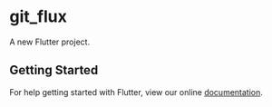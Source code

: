# git_flux

A new Flutter project.

## Getting Started

For help getting started with Flutter, view our online
[documentation](https://flutter.io/).
